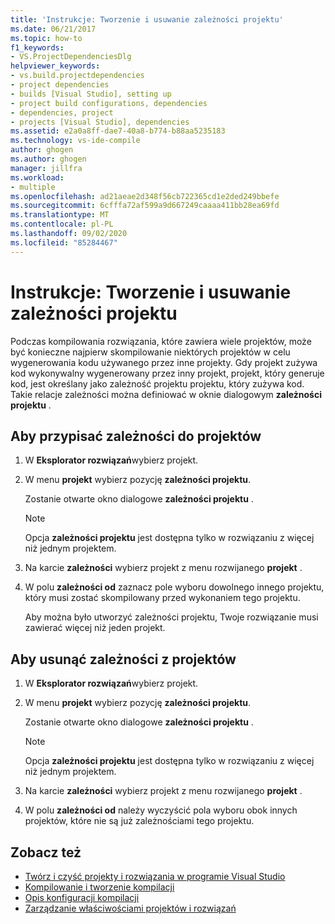 ```yaml
---
title: 'Instrukcje: Tworzenie i usuwanie zależności projektu'
ms.date: 06/21/2017
ms.topic: how-to
f1_keywords:
- VS.ProjectDependenciesDlg
helpviewer_keywords:
- vs.build.projectdependencies
- project dependencies
- builds [Visual Studio], setting up
- project build configurations, dependencies
- dependencies, project
- projects [Visual Studio], dependencies
ms.assetid: e2a0a8ff-dae7-40a8-b774-b88aa5235183
ms.technology: vs-ide-compile
author: ghogen
ms.author: ghogen
manager: jillfra
ms.workload:
- multiple
ms.openlocfilehash: ad21aeae2d348f56cb722365cd1e2ded249bbefe
ms.sourcegitcommit: 6cfffa72af599a9d667249caaaa411bb28ea69fd
ms.translationtype: MT
ms.contentlocale: pl-PL
ms.lasthandoff: 09/02/2020
ms.locfileid: "85284467"
---
```

# <a name="how-to-create-and-remove-project-dependencies"></a>Instrukcje: Tworzenie i usuwanie zależności projektu

Podczas kompilowania rozwiązania, które zawiera wiele projektów, może być konieczne najpierw skompilowanie niektórych projektów w celu wygenerowania kodu używanego przez inne projekty. Gdy projekt zużywa kod wykonywalny wygenerowany przez inny projekt, projekt, który generuje kod, jest określany jako zależność projektu projektu, który zużywa kod. Takie relacje zależności można definiować w oknie dialogowym **zależności projektu** .

## <a name="to-assign-dependencies-to-projects"></a>Aby przypisać zależności do projektów

1. W **Eksplorator rozwiązań**wybierz projekt.

2. W menu **projekt** wybierz pozycję **zależności projektu**.

    Zostanie otwarte okno dialogowe **zależności projektu** .

   > [!NOTE]
   > Opcja **zależności projektu** jest dostępna tylko w rozwiązaniu z więcej niż jednym projektem.

3. Na karcie **zależności** wybierz projekt z menu rozwijanego **projekt** .

4. W polu **zależności od** zaznacz pole wyboru dowolnego innego projektu, który musi zostać skompilowany przed wykonaniem tego projektu.

   Aby można było utworzyć zależności projektu, Twoje rozwiązanie musi zawierać więcej niż jeden projekt.

## <a name="to-remove-dependencies-from-projects"></a>Aby usunąć zależności z projektów

1. W **Eksplorator rozwiązań**wybierz projekt.

2. W menu **projekt** wybierz pozycję **zależności projektu**.

     Zostanie otwarte okno dialogowe **zależności projektu** .

    > [!NOTE]
    > Opcja **zależności projektu** jest dostępna tylko w rozwiązaniu z więcej niż jednym projektem.

3. Na karcie **zależności** wybierz projekt z menu rozwijanego **projekt** .

4. W polu **zależności od** należy wyczyścić pola wyboru obok innych projektów, które nie są już zależnościami tego projektu.

## <a name="see-also"></a>Zobacz też

- [Twórz i czyść projekty i rozwiązania w programie Visual Studio](../ide/building-and-cleaning-projects-and-solutions-in-visual-studio.md)
- [Kompilowanie i tworzenie kompilacji](../ide/compiling-and-building-in-visual-studio.md)
- [Opis konfiguracji kompilacji](../ide/understanding-build-configurations.md)
- [Zarządzanie właściwościami projektów i rozwiązań](managing-project-and-solution-properties.md)
